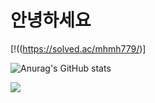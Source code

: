 # 안녕하세요

[!((https://solved.ac/mhmh779/)]


![Anurag's GitHub stats](https://github-readme-stats.vercel.app/api?username=caretim&show_icons=true&theme=radical)


<a href="버튼을 눌렀을 때 이동할 링크" target="_blank"><img src="https://img.shields.io/badge/뱃지레이블-배경색?style=뱃지모양&logo=로고&logoColor=로고색상"/></a>
